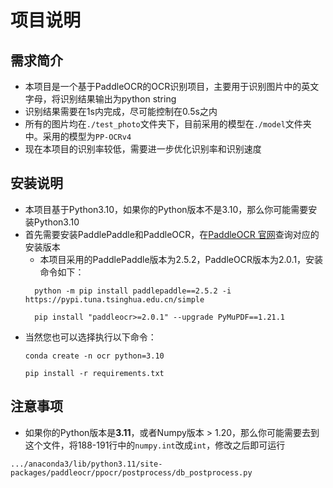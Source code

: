 # 项目说明
## 需求简介
* 本项目是一个基于PaddleOCR的OCR识别项目，主要用于识别图片中的英文字母，将识别结果输出为python
 string
* 识别结果需要在1s内完成，尽可能控制在0.5s之内
* 所有的图片均在`./test_photo`文件夹下，目前采用的模型在`./model`文件夹中。采用的模型为`PP-OCRv4`
* 现在本项目的识别率较低，需要进一步优化识别率和识别速度

## 安装说明
* 本项目基于Python3.10，如果你的Python版本不是3.10，那么你可能需要安装Python3.10
* 首先需要安装PaddlePaddle和PaddleOCR，在[PaddleOCR 官网](https://www.paddlepaddle.org.cn/install/quick?docurl=/documentation/docs/zh/install/pip/linux-pip.html)查询对应的安装版本
  * 本项目采用的PaddlePaddle版本为2.5.2，PaddleOCR版本为2.0.1，安装命令如下：
  ```angular2html
    python -m pip install paddlepaddle==2.5.2 -i https://pypi.tuna.tsinghua.edu.cn/simple
  ```
  ```angular2html
    pip install "paddleocr>=2.0.1" --upgrade PyMuPDF==1.21.1
  ```
* 当然您也可以选择执行以下命令：
  ```angular2html
  conda create -n ocr python=3.10
  ```
  ```angular2html
  pip install -r requirements.txt
  ```
## 注意事项
* 如果你的Python版本是**3.11**，或者Numpy版本 > 1.20，那么你可能需要去到这个文件，将188-191行中的`numpy.int`改成`int`，修改之后即可运行
```
.../anaconda3/lib/python3.11/site-packages/paddleocr/ppocr/postprocess/db_postprocess.py
```
